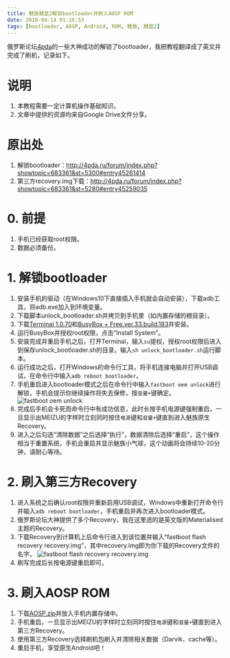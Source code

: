 ```yaml
---
title: 魅族魅蓝2解锁bootloader并刷入AOSP ROM
date: 2016-04-14 01:16:53
tags: [bootloader, AOSP, Android, ROM, 魅族, 魅蓝2]
---
```


俄罗斯论坛[4pda](http://4pda.ru/forum/index.php)的一些大神成功的解锁了bootloader，我把教程翻译成了英文并完成了刷机，记录如下。

# 说明
1. 本教程需要一定计算机操作基础知识。
2. 文章中提供的资源均来自Google Drive文件分享。

# 原出处
1. 解锁bootloader：http://4pda.ru/forum/index.php?showtopic=683361&st=5300#entry45261414
2. 第三方recovery.img下载：http://4pda.ru/forum/index.php?showtopic=683361&st=5280#entry45259035

# 0. 前提
1. 手机已经获取root权限。
2. 数据必须备份。

# 1. 解锁bootloader
1. 安装手机的驱动（在Windows10下直接插入手机就会自动安装），下载adb工具，将adb.exe加入到环境变量。
2. 下载脚本unlock_bootloader.sh并拷贝到手机里（如内置存储的根目录）。
3. 下载[Terminal 1.0.70]()和[BusyBox + Free.ver.33.build.183]()并安装。
4. 运行BusyBox并授权root权限，点击“Install System”。
5. 安装完成并重启手机之后，打开Terminal，输入`su`提权，授权root权限后进入到保存unlock_bootloader.sh的目录，输入`sh unlock_bootloader.sh`运行脚本。
6. 运行成功之后，打开Windows的命令行工具，将手机连接电脑并打开USB调试，在命令行中输入`adb reboot bootloader`。
7. 手机重启进入bootloader模式之后在命令行中输入`fastboot oem unlock`进行解锁，手机会提示你继续操作将失去保修，按`音量+`键确定。
![fastboot oem unlock](fastboot-oem-unlock.png)
8. 完成后手机会卡死而命令行中有成功信息，此时长按手机电源键强制重启，一旦显示出MEIZU的字样时立刻同时按住`电源`键和`音量+`键直到进入魅族原生Recovery。
9. 进入之后勾选“清除数据”之后选择“执行”，数据清除后选择“重启”，这个操作相当于重置系统，手机会重启并显示魅族小气球，这个动画将会持续10-20分钟，请耐心等待。

# 2. 刷入第三方Recovery
1. 进入系统之后确认root权限并重新启用USB调试，Windows中重新打开命令行并输入`adb reboot bootloader`，手机重启并再次进入bootloader模式。
2. 俄罗斯论坛大神提供了多个Recovery，我在这里选的是英文版的Materialised主题的Recovery。
3. 下载Recovery到计算机上后命令行进入到该位置并输入“fastboot flash recovery recovery.img”，其中recovery.img即为你下载的Recovery文件的名字。
![fastboot flash recovery recovery.img](flash-recovery.png)
4. 刷写完成后长按电源键重启即可。

# 3. 刷入AOSP ROM
1. 下载[AOSP.zip]()并放入手机内置存储中。
2. 手机重启，一旦显示出MEIZU的字样时立刻同时按住`电源`键和`音量+`键直到进入第三方Recovery。
3. 使用第三方Recovery选择刷机包刷入并清除相关数据（Darvik、cache等）。
4. 重启手机，享受原生Android吧！